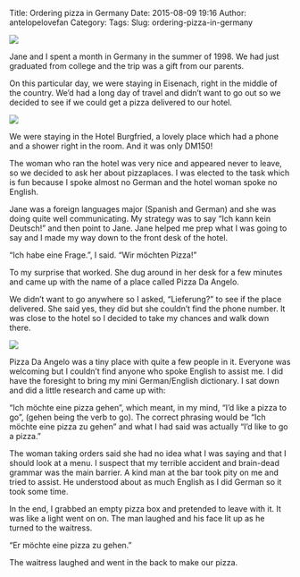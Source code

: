 Title: Ordering pizza in Germany
Date: 2015-08-09 19:16
Author: antelopelovefan
Category: 
Tags: 
Slug: ordering-pizza-in-germany

<img src="https://cdn-images-1.medium.com/max/2000/1*_J2KSnYfEqMj0GIxwQ7dUQ.jpeg"  />

Jane and I spent a month in Germany in the summer of 1998. We had just graduated from college and the trip was a gift from our parents.

On this particular day, we were staying in Eisenach, right in the middle of the country. We’d had a long day of travel and didn’t want to go out so we decided to see if we could get a pizza delivered to our hotel.

<img src="https://cdn-images-1.medium.com/max/800/1*jqEnkyjl9vzPsoWhaV4vvg.jpeg"  />

We were staying in the Hotel Burgfried, a lovely place which had a phone and a shower right in the room. And it was only DM150!

The woman who ran the hotel was very nice and appeared never to leave, so we decided to ask her about pizzaplaces. I was elected to the task which is fun because I spoke almost no German and the hotel woman spoke no English.

Jane was a foreign languages major (Spanish and German) and she was doing quite well communicating. My strategy was to say “Ich kann kein Deutsch!” and then point to Jane. Jane helped me prep what I was going to say and I made my way down to the front desk of the hotel.

“Ich habe eine Frage.”, I said. “Wir möchten Pizza!”

To my surprise that worked. She dug around in her desk for a few minutes and came up with the name of a place called Pizza Da Angelo.

We didn’t want to go anywhere so I asked, “Lieferung?” to see if the place delivered. She said yes, they did but she couldn’t find the phone number. It was close to the hotel so I decided to take my chances and walk down there.

<img src="https://cdn-images-1.medium.com/max/800/1*tT3SEBA809VA2gT66yg5ag.jpeg"  />

Pizza Da Angelo was a tiny place with quite a few people in it. Everyone was welcoming but I couldn’t find anyone who spoke English to assist me. I did have the foresight to bring my mini German/English dictionary. I sat down and did a little research and came up with:

“Ich möchte eine pizza gehen”, which meant, in my mind, “I’d like a pizza to go”, (gehen being the verb to go). The correct phrasing would be “Ich möchte eine pizza zu gehen” and what I had said was actually “I’d like to go a pizza.”

The woman taking orders said she had no idea what I was saying and that I should look at a menu. I suspect that my terrible accident and brain-dead grammar was the main barrier. A kind man at the bar took pity on me and tried to assist. He understood about as much English as I did German so it took some time.

In the end, I grabbed an empty pizza box and pretended to leave with it. It was like a light went on on. The man laughed and his face lit up as he turned to the waitress.

“Er möchte eine pizza zu gehen.”

The waitress laughed and went in the back to make our pizza.

